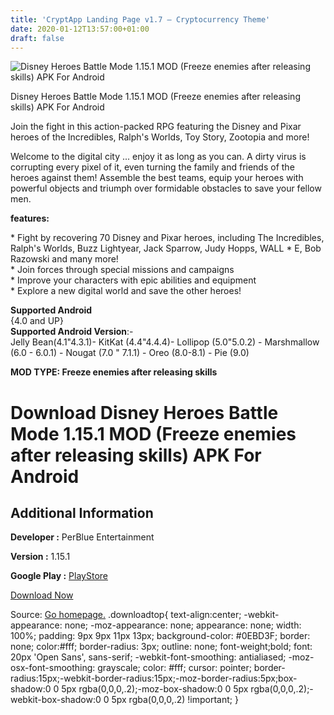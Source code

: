 ```yaml
---
title: 'CryptApp Landing Page v1.7 – Cryptocurrency Theme'
date: 2020-01-12T13:57:00+01:00
draft: false
---
```


![Disney Heroes Battle Mode 1.15.1 MOD (Freeze enemies after releasing skills) APK For Android](https://i0.wp.com/apkhome.net/wp-content/uploads/2020/01/Disney-Heroes-Battle-Mode-1.15.1-MOD-Freeze-enemies-after-releasing-skills.png "Disney Heroes Battle Mode 1.15.1 MOD (Freeze enemies after releasing skills) APK For Android")

  

Disney Heroes Battle Mode 1.15.1 MOD (Freeze enemies after releasing skills) APK For Android

Join the fight in this action-packed RPG featuring the Disney and Pixar heroes of the Incredibles, Ralph's Worlds, Toy Story, Zootopia and more!

Welcome to the digital city ... enjoy it as long as you can. A dirty virus is corrupting every pixel of it, even turning the family and friends of the heroes against them! Assemble the best teams, equip your heroes with powerful objects and triumph over formidable obstacles to save your fellow men.

**features:**

\* Fight by recovering 70 Disney and Pixar heroes, including The Incredibles, Ralph's Worlds, Buzz Lightyear, Jack Sparrow, Judy Hopps, WALL \* E, Bob Razowski and many more!  
\* Join forces through special missions and campaigns  
\* Improve your characters with epic abilities and equipment  
\* Explore a new digital world and save the other heroes!

**Supported Android**  
{4.0 and UP}  
**Supported Android Version**:-  
Jelly Bean(4.1"4.3.1)- KitKat (4.4"4.4.4)- Lollipop (5.0"5.0.2) - Marshmallow (6.0 - 6.0.1) - Nougat (7.0 " 7.1.1) - Oreo (8.0-8.1) - Pie (9.0)

**MOD TYPE: Freeze enemies after releasing skills**

Download Disney Heroes Battle Mode 1.15.1 MOD (Freeze enemies after releasing skills) APK For Android
=====================================================================================================

Additional Information
----------------------

**Developer :** PerBlue Entertainment

**Version :** 1.15.1

**Google Play :** [PlayStore](https://play.google.com/store/apps/details?id=com.perblue.disneyheroes)

  

[Download Now](https://store4app.co/post/disney-heroes-battle-mode-1-15-1-mod-freeze-enemies-after-releasing-skills-apk-for-android_1578653190)

  
Source: [Go homepage.](https://store4app.co/post/disney-heroes-battle-mode-1-15-1-mod-freeze-enemies-after-releasing-skills-apk-for-android_1578653190) .downloadtop{ text-align:center; -webkit-appearance: none; -moz-appearance: none; appearance: none; width: 100%; padding: 9px 9px 11px 13px; background-color: #0EBD3F; border: none; color:#fff; border-radius: 3px; outline: none; font-weight;bold; font: 20px 'Open Sans', sans-serif; -webkit-font-smoothing: antialiased; -moz-osx-font-smoothing: grayscale; color: #fff; cursor: pointer; border-radius:15px;-webkit-border-radius:15px;-moz-border-radius:5px;box-shadow:0 0 5px rgba(0,0,0,.2);-moz-box-shadow:0 0 5px rgba(0,0,0,.2);-webkit-box-shadow:0 0 5px rgba(0,0,0,.2) !important; }